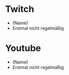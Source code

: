 # Twitch
   * (Name)
   * Erstmal nicht regelmäßig

# Youtube
   * (Name)
   * Erstmal nicht regelmäßig